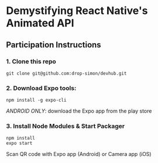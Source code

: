 # Demystifying React Native's Animated API

## Participation Instructions

### 1. Clone this repo

```
git clone git@github.com:drop-simon/devhub.git
```

### 2. Download Expo tools:

```
npm install -g expo-cli
```

_ANDROID ONLY_: download the Expo app from the play store

### 3. Install Node Modules & Start Packager

```
npm install
expo start
```

Scan QR code with Expo app (Android) or Camera app (iOS)
